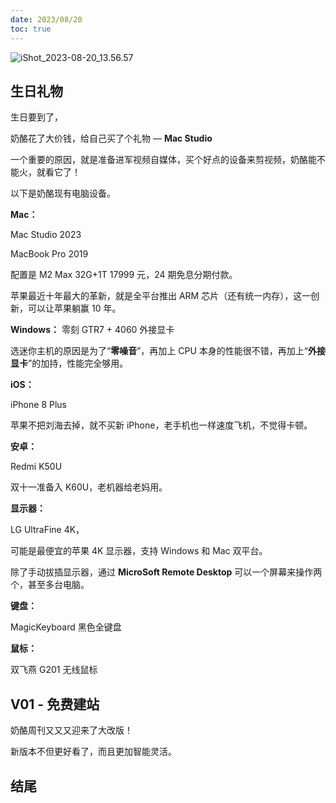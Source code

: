 ```yaml
---
date: 2023/08/20
toc: true
---
```






![iShot_2023-08-20_13.56.57](https://image.baidu.com/search/down?url=https://tvax1.sinaimg.cn/large/7a6a15d5gy1hh36aqjfb4j21r014g7hh.jpg)







## 生日礼物



生日要到了，

奶酪花了大价钱，给自己买了个礼物 — **Mac Studio**

一个重要的原因，就是准备进军视频自媒体，买个好点的设备来剪视频，奶酪能不能火，就看它了！

以下是奶酪现有电脑设备。



**Mac：**

Mac Studio 2023

MacBook Pro 2019



配置是 M2 Max 32G+1T 17999 元，24 期免息分期付款。

苹果最近十年最大的革新，就是全平台推出 ARM 芯片（还有统一内存），这一创新，可以让苹果躺赢 10 年。



**Windows：**
零刻 GTR7 + 4060 外接显卡



选迷你主机的原因是为了“**零噪音**”，再加上 CPU 本身的性能很不错，再加上“**外接显卡**”的加持，性能完全够用。



**iOS：**

iPhone 8 Plus

苹果不把刘海去掉，就不买新 iPhone，老手机也一样速度飞机，不觉得卡顿。



**安卓：**

Redmi K50U

双十一准备入 K60U，老机器给老妈用。



**显示器：**

LG UltraFine 4K，

可能是最便宜的苹果 4K 显示器，支持 Windows 和 Mac 双平台。

除了手动拔插显示器，通过 **MicroSoft Remote Desktop** 可以一个屏幕来操作两个，甚至多台电脑。



**键盘：**

MagicKeyboard 黑色全键盘



**鼠标：**

双飞燕 G201 无线鼠标









## V01 - 免费建站



奶酪周刊又又又迎来了大改版！



新版本不但更好看了，而且更加智能灵活。











## 结尾







